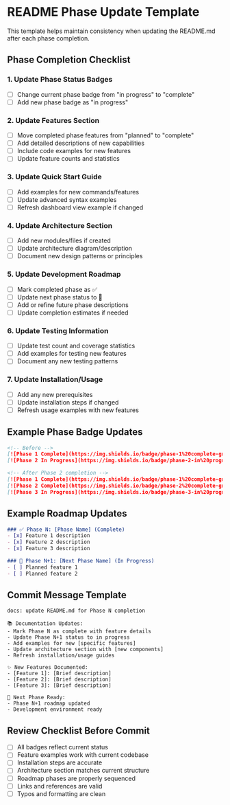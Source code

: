 # README Phase Update Template

This template helps maintain consistency when updating the README.md after each phase completion.

## Phase Completion Checklist

### 1. Update Phase Status Badges
- [ ] Change current phase badge from "in progress" to "complete" 
- [ ] Add new phase badge as "in progress"

### 2. Update Features Section
- [ ] Move completed phase features from "planned" to "complete"
- [ ] Add detailed descriptions of new capabilities
- [ ] Include code examples for new features
- [ ] Update feature counts and statistics

### 3. Update Quick Start Guide
- [ ] Add examples for new commands/features
- [ ] Update advanced syntax examples
- [ ] Refresh dashboard view example if changed

### 4. Update Architecture Section
- [ ] Add new modules/files if created
- [ ] Update architecture diagram/description
- [ ] Document new design patterns or principles

### 5. Update Development Roadmap
- [ ] Mark completed phase as ✅
- [ ] Update next phase status to 🔄 
- [ ] Add or refine future phase descriptions
- [ ] Update completion estimates if needed

### 6. Update Testing Information
- [ ] Update test count and coverage statistics
- [ ] Add examples for testing new features
- [ ] Document any new testing patterns

### 7. Update Installation/Usage
- [ ] Add any new prerequisites
- [ ] Update installation steps if changed
- [ ] Refresh usage examples with new features

## Example Phase Badge Updates

```markdown
<!-- Before -->
[![Phase 1 Complete](https://img.shields.io/badge/phase-1%20complete-green.svg)](./PLAN.md)
[![Phase 2 In Progress](https://img.shields.io/badge/phase-2-in%20progress-yellow.svg)](./PLAN.md)

<!-- After Phase 2 completion -->
[![Phase 1 Complete](https://img.shields.io/badge/phase-1%20complete-green.svg)](./PLAN.md)
[![Phase 2 Complete](https://img.shields.io/badge/phase-2%20complete-green.svg)](./PLAN.md)
[![Phase 3 In Progress](https://img.shields.io/badge/phase-3-in%20progress-yellow.svg)](./PLAN.md)
```

## Example Roadmap Updates

```markdown
### ✅ Phase N: [Phase Name] (Complete)
- [x] Feature 1 description
- [x] Feature 2 description
- [x] Feature 3 description

### 🔄 Phase N+1: [Next Phase Name] (In Progress)
- [ ] Planned feature 1
- [ ] Planned feature 2
```

## Commit Message Template

```
docs: update README.md for Phase N completion

📚 Documentation Updates:
- Mark Phase N as complete with feature details
- Update Phase N+1 status to in progress
- Add examples for new [specific features]
- Update architecture section with [new components]
- Refresh installation/usage guides

✨ New Features Documented:
- [Feature 1]: [Brief description]
- [Feature 2]: [Brief description]
- [Feature 3]: [Brief description]

🔄 Next Phase Ready:
- Phase N+1 roadmap updated
- Development environment ready
```

## Review Checklist Before Commit

- [ ] All badges reflect current status
- [ ] Feature examples work with current codebase
- [ ] Installation steps are accurate
- [ ] Architecture section matches current structure  
- [ ] Roadmap phases are properly sequenced
- [ ] Links and references are valid
- [ ] Typos and formatting are clean